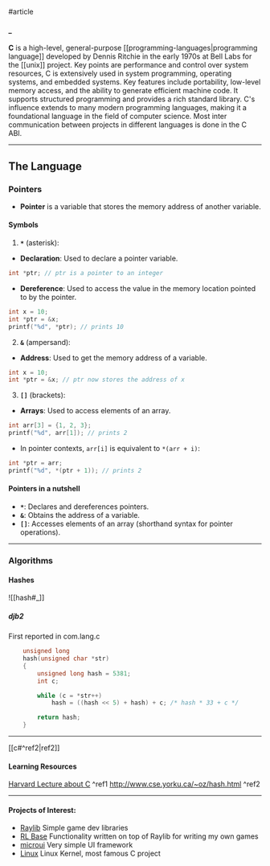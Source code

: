 #article
#### _
**C** is a high-level, general-purpose [[programming-languages|programming language]] developed by Dennis Ritchie in the early 1970s at Bell Labs for the [[unix]] project. Key points are performance and control over system resources, C is extensively used in system programming, operating systems, and embedded systems. Key features include portability, low-level memory access, and the ability to generate efficient machine code. It supports structured programming and provides a rich standard library. 
C's influence extends to many modern programming languages, making it a foundational language in the field of computer science. Most inter communication between projects in different languages is done in the C ABI.

---
## The Language
### Pointers
- **Pointer** is a variable that stores the memory address of another variable.
#### Symbols
1. **`*`** (asterisk):

- **Declaration**: Used to declare a pointer variable.

```c
int *ptr; // ptr is a pointer to an integer
```
- **Dereference**: Used to access the value in the memory location pointed to by the pointer.
```c
int x = 10;
int *ptr = &x;
printf("%d", *ptr); // prints 10
```
2. **`&`** (ampersand):
- **Address**: Used to get the memory address of a variable.
```c
int x = 10;
int *ptr = &x; // ptr now stores the address of x
```

3. **`[]`** (brackets):
- **Arrays**: Used to access elements of an array.

```c
int arr[3] = {1, 2, 3};
printf("%d", arr[1]); // prints 2
```

- In pointer contexts, `arr[i]` is equivalent to `*(arr + i)`:
```c
int *ptr = arr;
printf("%d", *(ptr + 1)); // prints 2
```
#### Pointers in a nutshell
- **`*`**: Declares and dereferences pointers.
- **`&`**: Obtains the address of a variable.
- **`[]`**: Accesses elements of an array (shorthand syntax for pointer operations).
---

### Algorithms
#### Hashes 

![[hash#_]]

##### djb2
First reported in com.lang.c
```c
    unsigned long
    hash(unsigned char *str)
    {
        unsigned long hash = 5381;
        int c;

        while (c = *str++)
            hash = ((hash << 5) + hash) + c; /* hash * 33 + c */

        return hash;
    }
```
---
[[c#^ref2|ref2]]

#### Learning Resources
[Harvard Lecture about C](https://www.youtube.com/watch?v=URrzmoIyqLw)  ^ref1
http://www.cse.yorku.ca/~oz/hash.html ^ref2

---
#### Projects of Interest:
- [Raylib](https://github.com/raysan5/raylib.git) Simple game dev libraries
- [RL Base](https://github.com/Sposito/raylib-base) Functionality written on top of Raylib for writing my own games
- [microui](https://github.com/rxi/microui) Very simple UI framework
- [Linux](https://kernel.org) Linux Kernel, most famous C project

